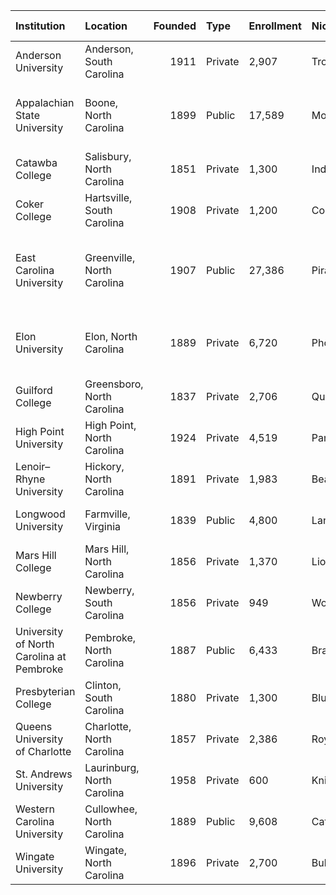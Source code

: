 | Institution                              | Location                   |   Founded | Type    | Enrollment   | Nickname     | Joined     | Left       | Current Conference                              |
|:-----------------------------------------|:---------------------------|----------:|:--------|:-------------|:-------------|:-----------|:-----------|:------------------------------------------------|
| Anderson University                      | Anderson, South Carolina   |      1911 | Private | 2,907        | Trojans      | 1998       | 2010       | SAC                                             |
| Appalachian State University             | Boone, North Carolina      |      1899 | Public  | 17,589       | Mountaineers | 1930       | 1967       | SoCon ( Sun Belt in 2014) (NCAA Division I)     |
| Catawba College                          | Salisbury, North Carolina  |      1851 | Private | 1,300        | Indians      | 1930       | 1989       | SAC                                             |
| Coker College                            | Hartsville, South Carolina |      1908 | Private | 1,200        | Cobras       | 1991       | 2013       | SAC                                             |
| East Carolina University                 | Greenville, North Carolina |      1907 | Public  | 27,386       | Pirates      | 1947       | 1962       | C-USA ( The American in 2014) (NCAA Division I) |
| Elon University                          | Elon, North Carolina       |      1889 | Private | 6,720        | Phoenix      | 1930       | 1989       | SoCon ( CAA in 2014) (NCAA Division I)          |
| Guilford College                         | Greensboro, North Carolina |      1837 | Private | 2,706        | Quakers      | 1930       | 1988       | ODAC (NCAA Division III)                        |
| High Point University                    | High Point, North Carolina |      1924 | Private | 4,519        | Panthers     | 1930       | 1997       | Big South (NCAA Division I)                     |
| Lenoir–Rhyne University                  | Hickory, North Carolina    |      1891 | Private | 1,983        | Bears        | 1930, 1985 | 1974, 1989 | SAC                                             |
| Longwood University                      | Farmville, Virginia        |      1839 | Public  | 4,800        | Lancers      | 1995       | 2003       | Big South (NCAA Division I)                     |
| Mars Hill College                        | Mars Hill, North Carolina  |      1856 | Private | 1,370        | Lions        | 1973       | 1975       | SAC                                             |
| Newberry College                         | Newberry, South Carolina   |      1856 | Private | 949          | Wolves       | 1961       | 1972       | SAC                                             |
| University of North Carolina at Pembroke | Pembroke, North Carolina   |      1887 | Public  | 6,433        | Braves       | 1976       | 1992       | Peach Belt (PBC)                                |
| Presbyterian College                     | Clinton, South Carolina    |      1880 | Private | 1,300        | Blue Hose    | 1965       | 1972       | Big South (NCAA Division I)                     |
| Queens University of Charlotte           | Charlotte, North Carolina  |      1857 | Private | 2,386        | Royals       | 1995       | 2013       | SAC                                             |
| St. Andrews University                   | Laurinburg, North Carolina |      1958 | Private | 600          | Knights      | 1988       | 2012       | AAC (NAIA)                                      |
| Western Carolina University              | Cullowhee, North Carolina  |      1889 | Public  | 9,608        | Catamounts   | 1933       | 1976       | SoCon (NCAA Division I)                         |
| Wingate University                       | Wingate, North Carolina    |      1896 | Private | 2,700        | Bulldogs     | 1979       | 1989       | SAC                                             |